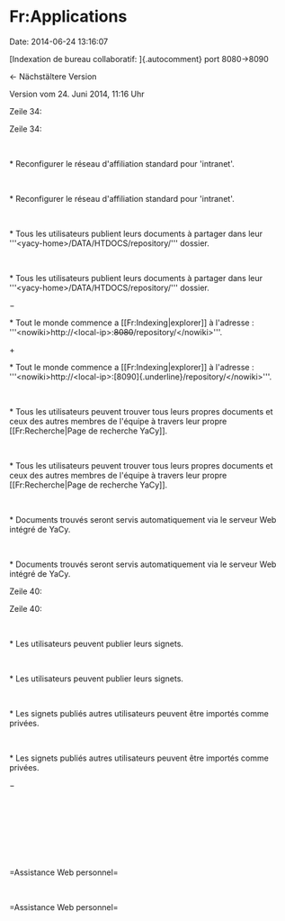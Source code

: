 Fr:Applications
===============

Date: 2014-06-24 13:16:07

[Indexation de bureau collaboratif: ]{.autocomment} port 8080-\>8090

← Nächstältere Version

Version vom 24. Juni 2014, 11:16 Uhr

Zeile 34:

Zeile 34:

 

<div>

\* Reconfigurer le réseau d\'affiliation standard pour \'intranet\'.

</div>

 

<div>

\* Reconfigurer le réseau d\'affiliation standard pour \'intranet\'.

</div>

 

<div>

\* Tous les utilisateurs publient leurs documents à partager dans leur
\'\'\'\<yacy-home\>/DATA/HTDOCS/repository/\'\'\' dossier.

</div>

 

<div>

\* Tous les utilisateurs publient leurs documents à partager dans leur
\'\'\'\<yacy-home\>/DATA/HTDOCS/repository/\'\'\' dossier.

</div>

−

<div>

\* Tout le monde commence a \[\[Fr:Indexing\|explorer\]\] à l\'adresse :
\'\'\'\<nowiki\>http://\<local-ip\>:~~8080~~/repository/\</nowiki\>\'\'\'.

</div>

\+

<div>

\* Tout le monde commence a \[\[Fr:Indexing\|explorer\]\] à l\'adresse :
\'\'\'\<nowiki\>http://\<local-ip\>:[8090]{.underline}/repository/\</nowiki\>\'\'\'.

</div>

 

<div>

\* Tous les utilisateurs peuvent trouver tous leurs propres documents et
ceux des autres membres de l\'équipe à travers leur propre
\[\[Fr:Recherche\|Page de recherche YaCy\]\].

</div>

 

<div>

\* Tous les utilisateurs peuvent trouver tous leurs propres documents et
ceux des autres membres de l\'équipe à travers leur propre
\[\[Fr:Recherche\|Page de recherche YaCy\]\].

</div>

 

<div>

\* Documents trouvés seront servis automatiquement via le serveur Web
intégré de YaCy.

</div>

 

<div>

\* Documents trouvés seront servis automatiquement via le serveur Web
intégré de YaCy.

</div>

Zeile 40:

Zeile 40:

 

<div>

\* Les utilisateurs peuvent publier leurs signets.

</div>

 

<div>

\* Les utilisateurs peuvent publier leurs signets.

</div>

 

<div>

\* Les signets publiés autres utilisateurs peuvent être importés comme
privées.

</div>

 

<div>

\* Les signets publiés autres utilisateurs peuvent être importés comme
privées.

</div>

−

<div>

</div>

 

 

 

 

<div>

=Assistance Web personnel=

</div>

 

<div>

=Assistance Web personnel=

</div>
